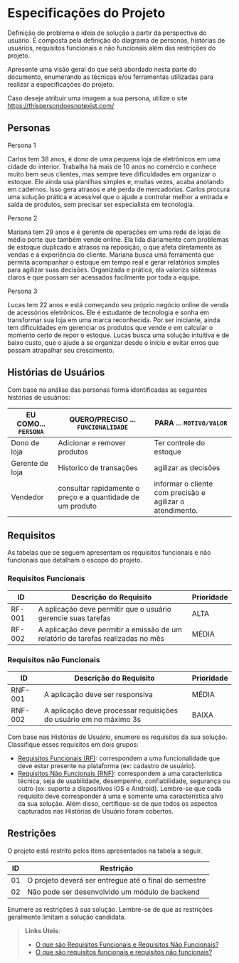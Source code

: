 # Especificações do Projeto

Definição do problema e ideia de solução a partir da perspectiva do usuário. É composta pela definição do  diagrama de personas, histórias de usuários, requisitos funcionais e não funcionais além das restrições do projeto.

Apresente uma visão geral do que será abordado nesta parte do documento, enumerando as técnicas e/ou ferramentas utilizadas para realizar a especificações do projeto.

Caso deseje atribuir uma imagem a sua persona, utilize o site https://thispersondoesnotexist.com/

## Personas

Persona 1

Carlos tem 38 anos, é dono de uma pequena loja de eletrônicos em uma cidade do interior. Trabalha há mais de 10 anos no comércio e conhece muito bem seus clientes, mas sempre teve dificuldades em organizar o estoque. Ele ainda usa planilhas simples e, muitas vezes, acaba anotando em cadernos. Isso gera atrasos e até perda de mercadorias. Carlos procura uma solução prática e acessível que o ajude a controlar melhor a entrada e saída de produtos, sem precisar ser especialista em tecnologia.

Persona 2

Mariana tem 29 anos e é gerente de operações em uma rede de lojas de médio porte que também vende online. Ela lida diariamente com problemas de estoque duplicado e atrasos na reposição, o que afeta diretamente as vendas e a experiência do cliente. Mariana busca uma ferramenta que permita acompanhar o estoque em tempo real e gerar relatórios simples para agilizar suas decisões. Organizada e prática, ela valoriza sistemas claros e que possam ser acessados facilmente por toda a equipe.

Persona 3

Lucas tem 22 anos e está começando seu próprio negócio online de venda de acessórios eletrônicos. Ele é estudante de tecnologia e sonha em transformar sua loja em uma marca reconhecida. Por ser iniciante, ainda tem dificuldades em gerenciar os produtos que vende e em calcular o momento certo de repor o estoque. Lucas busca uma solução intuitiva e de baixo custo, que o ajude a se organizar desde o início e evitar erros que possam atrapalhar seu crescimento.

## Histórias de Usuários

Com base na análise das personas forma identificadas as seguintes histórias de usuários:

|EU COMO... `PERSONA`| QUERO/PRECISO ... `FUNCIONALIDADE` |PARA ... `MOTIVO/VALOR`                 |
|--------------------|------------------------------------|----------------------------------------|
|Dono de loja        | Adicionar e remover produtos       | Ter controle do estoque                |
|Gerente de loja     | Historico de transações            | agilizar as decisões                   |
|Vendedor            | consultar rapidamente o preço e a quantidade de um produto |  informar o cliente com precisão e agilizar o atendimento. |

## Requisitos

As tabelas que se seguem apresentam os requisitos funcionais e não funcionais que detalham o escopo do projeto.

### Requisitos Funcionais

|ID    | Descrição do Requisito  | Prioridade | 
|------|-----------------------------------------|----| 
|RF-001| A aplicação deve permitir que o usuário gerencie suas tarefas | ALTA |  
|RF-002| A aplicação deve permitir a emissão de um relatório de tarefas realizadas no mês   | MÉDIA | 


### Requisitos não Funcionais

|ID     | Descrição do Requisito  |Prioridade |
|-------|-------------------------|----|
|RNF-001| A aplicação deve ser responsiva | MÉDIA | 
|RNF-002| A aplicação deve processar requisições do usuário em no máximo 3s |  BAIXA | 

Com base nas Histórias de Usuário, enumere os requisitos da sua solução. Classifique esses requisitos em dois grupos:

- [Requisitos Funcionais
 (RF)](https://pt.wikipedia.org/wiki/Requisito_funcional):
 correspondem a uma funcionalidade que deve estar presente na
  plataforma (ex: cadastro de usuário).
- [Requisitos Não Funcionais
  (RNF)](https://pt.wikipedia.org/wiki/Requisito_n%C3%A3o_funcional):
  correspondem a uma característica técnica, seja de usabilidade,
  desempenho, confiabilidade, segurança ou outro (ex: suporte a
  dispositivos iOS e Android).
Lembre-se que cada requisito deve corresponder à uma e somente uma
característica alvo da sua solução. Além disso, certifique-se de que
todos os aspectos capturados nas Histórias de Usuário foram cobertos.

## Restrições

O projeto está restrito pelos itens apresentados na tabela a seguir.

|ID| Restrição                                             |
|--|-------------------------------------------------------|
|01| O projeto deverá ser entregue até o final do semestre |
|02| Não pode ser desenvolvido um módulo de backend        |


Enumere as restrições à sua solução. Lembre-se de que as restrições geralmente limitam a solução candidata.

> **Links Úteis**:
> - [O que são Requisitos Funcionais e Requisitos Não Funcionais?](https://codificar.com.br/requisitos-funcionais-nao-funcionais/)
> - [O que são requisitos funcionais e requisitos não funcionais?](https://analisederequisitos.com.br/requisitos-funcionais-e-requisitos-nao-funcionais-o-que-sao/)
